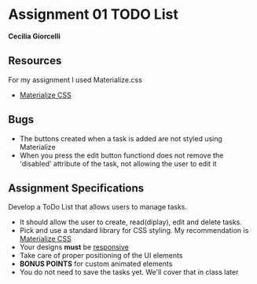 # Assignment 01 TODO List

**Cecilia Giorcelli**

## Resources
For my assignment I used Materialize.css
* [Materialize CSS](http://materializecss.com/)

## Bugs
* The buttons created when a task is added are not styled using Materialize 
* When you press the edit button functiond does not remove the 'disabled' attribute of the task, not allowing the user to edit it

## Assignment Specifications

Develop a ToDo List that allows users to manage tasks.
* It should allow the user to create, read(diplay), edit and delete tasks.
* Pick and use a standard library for CSS styling. My recommendation is [Materialize CSS](http://materializecss.com/)
* Your designs **must** be [responsive](https://developers.google.com/web/tools/chrome-devtools/device-mode/emulate-mobile-viewports)
* Take care of proper positioning of the UI elements
* **BONUS POINTS** for custom animated elements
* You do not need to save the tasks yet. We'll cover that in class later


